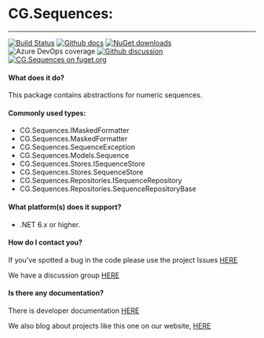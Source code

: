 # CG.Sequences: 
---
[![Build Status](https://dev.azure.com/codegator/CG.Sequences/_apis/build/status/CodeGator.CG.Sequences?branchName=main)](https://dev.azure.com/codegator/CG.Sequences/_build/latest?definitionId=37&branchName=main)
[![Github docs](https://img.shields.io/static/v1?label=Documentation&message=online&color=blue)](https://codegator.github.io/CG.Sequences/index.html)
[![NuGet downloads](https://img.shields.io/nuget/dt/CG.Sequences.svg?style=flat)](https://nuget.org/packages/CG.Sequences)
![Azure DevOps coverage](https://img.shields.io/azure-devops/coverage/codegator/CG.Sequences/37)
[![Github discussion](https://img.shields.io/badge/Discussion-online-blue)](https://github.com/CodeGator/CG.Sequences/discussions)
[![CG.Sequences on fuget.org](https://www.fuget.org/packages/CG.Sequences/badge.svg)](https://www.fuget.org/packages/CG.Sequences)

#### What does it do?
This package contains abstractions for numeric sequences.

#### Commonly used types:
* CG.Sequences.IMaskedFormatter
* CG.Sequences.MaskedFormatter
* CG.Sequences.SequenceException
* CG.Sequences.Models.Sequence
* CG.Sequences.Stores.ISequenceStore
* CG.Sequences.Stores.SequenceStore
* CG.Sequences.Repositories.ISequenceRepository
* CG.Sequences.Repositories.SequenceRepositoryBase

#### What platform(s) does it support?
* .NET 6.x or higher.

#### How do I contact you?
If you've spotted a bug in the code please use the project Issues [HERE](https://github.com/CodeGator/CG.Sequences/issues)

We have a discussion group [HERE](https://github.com/CodeGator/CG.Sequences/discussions)

#### Is there any documentation?
There is developer documentation [HERE](https://codegator.github.io/CG.Sequences/)

We also blog about projects like this one on our website, [HERE](http://www.codegator.com)
